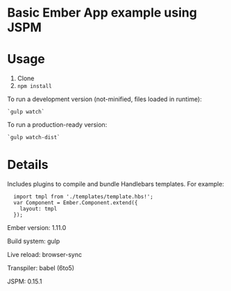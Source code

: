 Basic Ember App example using JSPM
==========

Usage
=====

1. Clone
2. `npm install`

To run a development version (not-minified, files loaded in runtime):

	`gulp watch`

To run a production-ready version:

	`gulp watch-dist`

Details
======

Includes plugins to compile and bundle Handlebars templates. For example:

```
  import tmpl from './templates/template.hbs!';
  var Component = Ember.Component.extend({
    layout: tmpl
  });
```

Ember version: 1.11.0

Build system: gulp

Live reload: browser-sync

Transpiler: babel (6to5)

JSPM: 0.15.1



